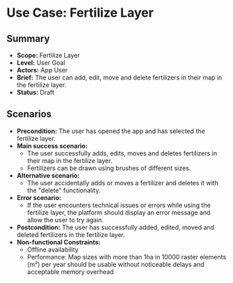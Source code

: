 # Use Case: Fertilize Layer

## Summary

- **Scope:** Fertilize Layer
- **Level:** User Goal
- **Actors:** App User
- **Brief:** The user can add, edit, move and delete fertilizers in their map in the fertilize layer.
- **Status:** Draft

## Scenarios

- **Precondition:**
  The user has opened the app and has selected the fertilize layer.
- **Main success scenario:**
  - The user successfully adds, edits, moves and deletes fertilizers in their map in the fertilize layer.
  - Fertilizers can be drawn using brushes of different sizes.
- **Alternative scenario:**
  - The user accidentally adds or moves a fertilizer and deletes it with the "delete" functionality.
- **Error scenario:**
  - If the user encounters technical issues or errors while using the fertilize layer, the platform should display an error message and allow the user to try again.
- **Postcondition:**
  The user has successfully added, edited, moved and deleted fertilizers in the fertilize layer.
- **Non-functional Constraints:**
  - Offline availability
  - Performance: Map sizes with more than 1ha in 10000 raster elements (m²) per year should be usable without noticeable delays and acceptable memory overhead
